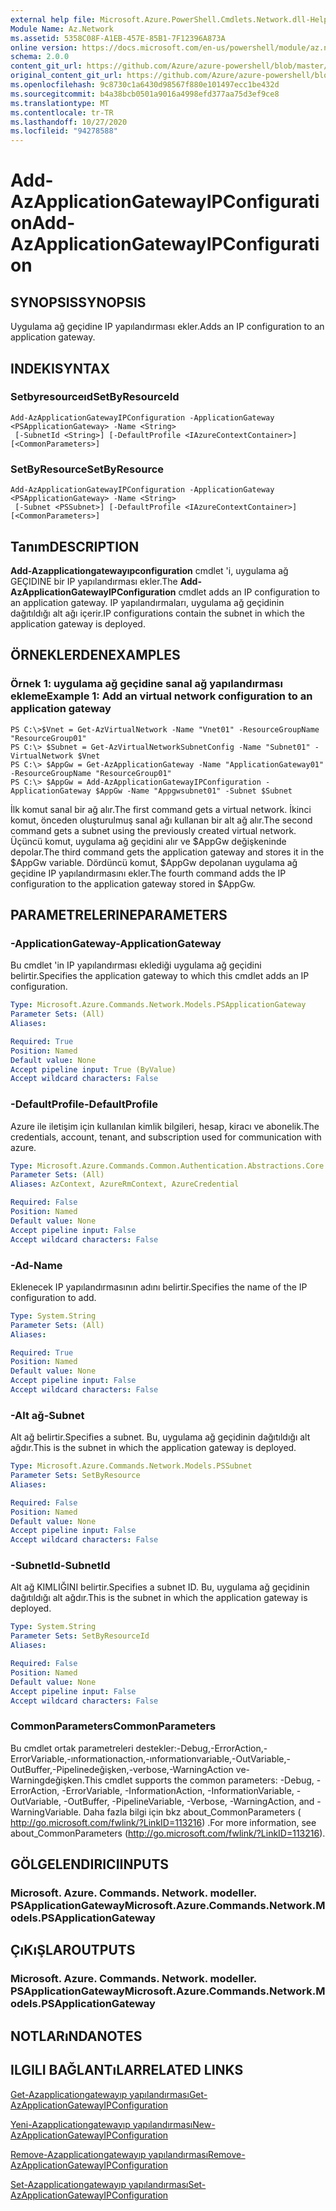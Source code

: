 ```yaml
---
external help file: Microsoft.Azure.PowerShell.Cmdlets.Network.dll-Help.xml
Module Name: Az.Network
ms.assetid: 5358C08F-A1EB-457E-85B1-7F12396A873A
online version: https://docs.microsoft.com/en-us/powershell/module/az.network/add-azapplicationgatewayipconfiguration
schema: 2.0.0
content_git_url: https://github.com/Azure/azure-powershell/blob/master/src/Network/Network/help/Add-AzApplicationGatewayIPConfiguration.md
original_content_git_url: https://github.com/Azure/azure-powershell/blob/master/src/Network/Network/help/Add-AzApplicationGatewayIPConfiguration.md
ms.openlocfilehash: 9c8730c1a6430d98567f880e101497ecc1be432d
ms.sourcegitcommit: b4a38bcb0501a9016a4998efd377aa75d3ef9ce8
ms.translationtype: MT
ms.contentlocale: tr-TR
ms.lasthandoff: 10/27/2020
ms.locfileid: "94278588"
---
```

# <span data-ttu-id="3e3b3-101">Add-AzApplicationGatewayIPConfiguration</span><span class="sxs-lookup"><span data-stu-id="3e3b3-101">Add-AzApplicationGatewayIPConfiguration</span></span>

## <span data-ttu-id="3e3b3-102">SYNOPSIS</span><span class="sxs-lookup"><span data-stu-id="3e3b3-102">SYNOPSIS</span></span>
<span data-ttu-id="3e3b3-103">Uygulama ağ geçidine IP yapılandırması ekler.</span><span class="sxs-lookup"><span data-stu-id="3e3b3-103">Adds an IP configuration to an application gateway.</span></span>

## <span data-ttu-id="3e3b3-104">INDEKI</span><span class="sxs-lookup"><span data-stu-id="3e3b3-104">SYNTAX</span></span>

### <span data-ttu-id="3e3b3-105">Setbyresourceıd</span><span class="sxs-lookup"><span data-stu-id="3e3b3-105">SetByResourceId</span></span>
```
Add-AzApplicationGatewayIPConfiguration -ApplicationGateway <PSApplicationGateway> -Name <String>
 [-SubnetId <String>] [-DefaultProfile <IAzureContextContainer>] [<CommonParameters>]
```

### <span data-ttu-id="3e3b3-106">SetByResource</span><span class="sxs-lookup"><span data-stu-id="3e3b3-106">SetByResource</span></span>
```
Add-AzApplicationGatewayIPConfiguration -ApplicationGateway <PSApplicationGateway> -Name <String>
 [-Subnet <PSSubnet>] [-DefaultProfile <IAzureContextContainer>] [<CommonParameters>]
```

## <span data-ttu-id="3e3b3-107">Tanım</span><span class="sxs-lookup"><span data-stu-id="3e3b3-107">DESCRIPTION</span></span>
<span data-ttu-id="3e3b3-108">**Add-Azapplicationgatewayıpconfiguration** cmdlet 'i, uygulama ağ GEÇIDINE bir IP yapılandırması ekler.</span><span class="sxs-lookup"><span data-stu-id="3e3b3-108">The **Add-AzApplicationGatewayIPConfiguration** cmdlet adds an IP configuration to an application gateway.</span></span>
<span data-ttu-id="3e3b3-109">IP yapılandırmaları, uygulama ağ geçidinin dağıtıldığı alt ağı içerir.</span><span class="sxs-lookup"><span data-stu-id="3e3b3-109">IP configurations contain the subnet in which the application gateway is deployed.</span></span>

## <span data-ttu-id="3e3b3-110">ÖRNEKLERDEN</span><span class="sxs-lookup"><span data-stu-id="3e3b3-110">EXAMPLES</span></span>

### <span data-ttu-id="3e3b3-111">Örnek 1: uygulama ağ geçidine sanal ağ yapılandırması ekleme</span><span class="sxs-lookup"><span data-stu-id="3e3b3-111">Example 1: Add an virtual network configuration to an application gateway</span></span>
```
PS C:\>$Vnet = Get-AzVirtualNetwork -Name "Vnet01" -ResourceGroupName "ResourceGroup01"
PS C:\> $Subnet = Get-AzVirtualNetworkSubnetConfig -Name "Subnet01" -VirtualNetwork $Vnet 
PS C:\> $AppGw = Get-AzApplicationGateway -Name "ApplicationGateway01" -ResourceGroupName "ResourceGroup01"
PS C:\> $AppGw = Add-AzApplicationGatewayIPConfiguration -ApplicationGateway $AppGw -Name "Appgwsubnet01" -Subnet $Subnet
```

<span data-ttu-id="3e3b3-112">İlk komut sanal bir ağ alır.</span><span class="sxs-lookup"><span data-stu-id="3e3b3-112">The first command gets a virtual network.</span></span>
<span data-ttu-id="3e3b3-113">İkinci komut, önceden oluşturulmuş sanal ağı kullanan bir alt ağ alır.</span><span class="sxs-lookup"><span data-stu-id="3e3b3-113">The second command gets a subnet using the previously created virtual network.</span></span>
<span data-ttu-id="3e3b3-114">Üçüncü komut, uygulama ağ geçidini alır ve $AppGw değişkeninde depolar.</span><span class="sxs-lookup"><span data-stu-id="3e3b3-114">The third command gets the application gateway and stores it in the $AppGw variable.</span></span>
<span data-ttu-id="3e3b3-115">Dördüncü komut, $AppGw depolanan uygulama ağ geçidine IP yapılandırmasını ekler.</span><span class="sxs-lookup"><span data-stu-id="3e3b3-115">The fourth command adds the IP configuration to the application gateway stored in $AppGw.</span></span>

## <span data-ttu-id="3e3b3-116">PARAMETRELERINE</span><span class="sxs-lookup"><span data-stu-id="3e3b3-116">PARAMETERS</span></span>

### <span data-ttu-id="3e3b3-117">-ApplicationGateway</span><span class="sxs-lookup"><span data-stu-id="3e3b3-117">-ApplicationGateway</span></span>
<span data-ttu-id="3e3b3-118">Bu cmdlet 'in IP yapılandırması eklediği uygulama ağ geçidini belirtir.</span><span class="sxs-lookup"><span data-stu-id="3e3b3-118">Specifies the application gateway to which this cmdlet adds an IP configuration.</span></span>

```yaml
Type: Microsoft.Azure.Commands.Network.Models.PSApplicationGateway
Parameter Sets: (All)
Aliases:

Required: True
Position: Named
Default value: None
Accept pipeline input: True (ByValue)
Accept wildcard characters: False
```

### <span data-ttu-id="3e3b3-119">-DefaultProfile</span><span class="sxs-lookup"><span data-stu-id="3e3b3-119">-DefaultProfile</span></span>
<span data-ttu-id="3e3b3-120">Azure ile iletişim için kullanılan kimlik bilgileri, hesap, kiracı ve abonelik.</span><span class="sxs-lookup"><span data-stu-id="3e3b3-120">The credentials, account, tenant, and subscription used for communication with azure.</span></span>

```yaml
Type: Microsoft.Azure.Commands.Common.Authentication.Abstractions.Core.IAzureContextContainer
Parameter Sets: (All)
Aliases: AzContext, AzureRmContext, AzureCredential

Required: False
Position: Named
Default value: None
Accept pipeline input: False
Accept wildcard characters: False
```

### <span data-ttu-id="3e3b3-121">-Ad</span><span class="sxs-lookup"><span data-stu-id="3e3b3-121">-Name</span></span>
<span data-ttu-id="3e3b3-122">Eklenecek IP yapılandırmasının adını belirtir.</span><span class="sxs-lookup"><span data-stu-id="3e3b3-122">Specifies the name of the IP configuration to add.</span></span>

```yaml
Type: System.String
Parameter Sets: (All)
Aliases:

Required: True
Position: Named
Default value: None
Accept pipeline input: False
Accept wildcard characters: False
```

### <span data-ttu-id="3e3b3-123">-Alt ağ</span><span class="sxs-lookup"><span data-stu-id="3e3b3-123">-Subnet</span></span>
<span data-ttu-id="3e3b3-124">Alt ağ belirtir.</span><span class="sxs-lookup"><span data-stu-id="3e3b3-124">Specifies a subnet.</span></span>
<span data-ttu-id="3e3b3-125">Bu, uygulama ağ geçidinin dağıtıldığı alt ağdır.</span><span class="sxs-lookup"><span data-stu-id="3e3b3-125">This is the subnet in which the application gateway is deployed.</span></span>

```yaml
Type: Microsoft.Azure.Commands.Network.Models.PSSubnet
Parameter Sets: SetByResource
Aliases:

Required: False
Position: Named
Default value: None
Accept pipeline input: False
Accept wildcard characters: False
```

### <span data-ttu-id="3e3b3-126">-SubnetId</span><span class="sxs-lookup"><span data-stu-id="3e3b3-126">-SubnetId</span></span>
<span data-ttu-id="3e3b3-127">Alt ağ KIMLIĞINI belirtir.</span><span class="sxs-lookup"><span data-stu-id="3e3b3-127">Specifies a subnet ID.</span></span>
<span data-ttu-id="3e3b3-128">Bu, uygulama ağ geçidinin dağıtıldığı alt ağdır.</span><span class="sxs-lookup"><span data-stu-id="3e3b3-128">This is the subnet in which the application gateway is deployed.</span></span>

```yaml
Type: System.String
Parameter Sets: SetByResourceId
Aliases:

Required: False
Position: Named
Default value: None
Accept pipeline input: False
Accept wildcard characters: False
```

### <span data-ttu-id="3e3b3-129">CommonParameters</span><span class="sxs-lookup"><span data-stu-id="3e3b3-129">CommonParameters</span></span>
<span data-ttu-id="3e3b3-130">Bu cmdlet ortak parametreleri destekler:-Debug,-ErrorAction,-ErrorVariable,-ınformationaction,-ınformationvariable,-OutVariable,-OutBuffer,-Pipelinedeğişken,-verbose,-WarningAction ve-Warningdeğişken.</span><span class="sxs-lookup"><span data-stu-id="3e3b3-130">This cmdlet supports the common parameters: -Debug, -ErrorAction, -ErrorVariable, -InformationAction, -InformationVariable, -OutVariable, -OutBuffer, -PipelineVariable, -Verbose, -WarningAction, and -WarningVariable.</span></span> <span data-ttu-id="3e3b3-131">Daha fazla bilgi için bkz about_CommonParameters ( http://go.microsoft.com/fwlink/?LinkID=113216) .</span><span class="sxs-lookup"><span data-stu-id="3e3b3-131">For more information, see about_CommonParameters (http://go.microsoft.com/fwlink/?LinkID=113216).</span></span>

## <span data-ttu-id="3e3b3-132">GÖLGELENDIRICI</span><span class="sxs-lookup"><span data-stu-id="3e3b3-132">INPUTS</span></span>

### <span data-ttu-id="3e3b3-133">Microsoft. Azure. Commands. Network. modeller. PSApplicationGateway</span><span class="sxs-lookup"><span data-stu-id="3e3b3-133">Microsoft.Azure.Commands.Network.Models.PSApplicationGateway</span></span>

## <span data-ttu-id="3e3b3-134">ÇıKıŞLAR</span><span class="sxs-lookup"><span data-stu-id="3e3b3-134">OUTPUTS</span></span>

### <span data-ttu-id="3e3b3-135">Microsoft. Azure. Commands. Network. modeller. PSApplicationGateway</span><span class="sxs-lookup"><span data-stu-id="3e3b3-135">Microsoft.Azure.Commands.Network.Models.PSApplicationGateway</span></span>

## <span data-ttu-id="3e3b3-136">NOTLARıNDA</span><span class="sxs-lookup"><span data-stu-id="3e3b3-136">NOTES</span></span>

## <span data-ttu-id="3e3b3-137">ILGILI BAĞLANTıLAR</span><span class="sxs-lookup"><span data-stu-id="3e3b3-137">RELATED LINKS</span></span>

[<span data-ttu-id="3e3b3-138">Get-Azapplicationgatewayıp yapılandırması</span><span class="sxs-lookup"><span data-stu-id="3e3b3-138">Get-AzApplicationGatewayIPConfiguration</span></span>](./Get-AzApplicationGatewayIPConfiguration.md)

[<span data-ttu-id="3e3b3-139">Yeni-Azapplicationgatewayıp yapılandırması</span><span class="sxs-lookup"><span data-stu-id="3e3b3-139">New-AzApplicationGatewayIPConfiguration</span></span>](./New-AzApplicationGatewayIPConfiguration.md)

[<span data-ttu-id="3e3b3-140">Remove-Azapplicationgatewayıp yapılandırması</span><span class="sxs-lookup"><span data-stu-id="3e3b3-140">Remove-AzApplicationGatewayIPConfiguration</span></span>](./Remove-AzApplicationGatewayIPConfiguration.md)

[<span data-ttu-id="3e3b3-141">Set-Azapplicationgatewayıp yapılandırması</span><span class="sxs-lookup"><span data-stu-id="3e3b3-141">Set-AzApplicationGatewayIPConfiguration</span></span>](./Set-AzApplicationGatewayIPConfiguration.md)


